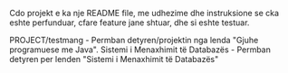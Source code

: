 Cdo projekt e ka nje README file, me udhezime dhe instruksione se cka eshte perfunduar, cfare feature jane shtuar, dhe si eshte testuar.


PROJECT/testmang - Permban detyren/projektin nga lenda "Gjuhe programuese me Java".
Sistemi i Menaxhimit të Databazës - Permban detyren per lenden "Sistemi i Menaxhimit të Databazës"